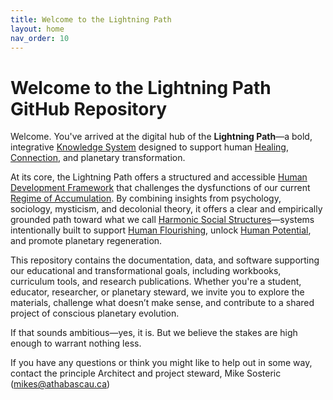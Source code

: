 ```yaml
---
title: Welcome to the Lightning Path
layout: home
nav_order: 10
---
```


# Welcome to the Lightning Path GitHub Repository

Welcome. You've arrived at the digital hub of the **Lightning Path**—a bold, integrative [Knowledge System](https://spiritwiki.lightningpath.org/index.php/Knowledge_System) designed to support human [Healing](https://spiritwiki.lightningpath.org/index.php/Healing), [Connection](https://spiritwiki.lightningpath.org/index.php/Connection), and planetary transformation.

At its core, the Lightning Path offers a structured and accessible [Human Development Framework](https://spiritwiki.lightningpath.org/index.php/Human_Development_Framework) that challenges the dysfunctions of our current [Regime of Accumulation](https://spiritwiki.lightningpath.org/index.php/Regime_of_Accumulation). By combining insights from psychology, sociology, mysticism, and decolonial theory, it offers a clear and empirically grounded path toward what we call [Harmonic Social Structures](https://spiritwiki.lightningpath.org/index.php/Harmonic_Social_Structure)—systems intentionally built to support [Human Flourishing](https://spiritwiki.lightningpath.org/index.php/Human_Flourishing), unlock [Human Potential](https://spiritwiki.lightningpath.org/index.php/Human_Potential), and promote planetary regeneration.

 This repository contains the documentation, data, and software supporting our educational and transformational goals, including workbooks, curriculum tools, and research publications. Whether you're a student, educator, researcher, or planetary steward, we invite you to explore the materials, challenge what doesn’t make sense, and contribute to a shared project of conscious planetary evolution.

If that sounds ambitious—yes, it is. But we believe the stakes are high enough to warrant nothing less.

If you have any questions or think you might like to help out in some way, contact the principle Architect and project steward, Mike Sosteric (mikes@athabascau.ca)

